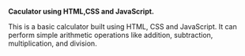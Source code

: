 __Caculator using HTML,CSS and JavaScript.__

This is a basic calculator built using HTML, CSS and JavaScript. It can perform simple arithmetic operations like addition, subtraction, multiplication, and division.

